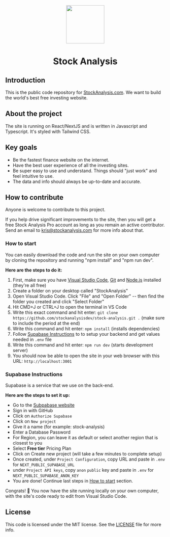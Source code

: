 <div align="center">
		<a href="https://stockanalysis.com/" target="_blank"><img src="https://stockanalysis.com/logo.png" width="120" height="120" /></a>
		<h1 align="center">Stock Analysis</h1>
</div>

## Introduction

This is the public code repository for [StockAnalysis.com](https://stockanalysis.com/). We want to build the world's best free investing website.

## About the project

The site is running on React/NextJS and is written in Javascript and Typescript. It's styled with Tailwind CSS.

## Key goals

-  Be the fastest finance website on the internet.
-  Have the best user experience of all the investing sites.
-  Be super easy to use and understand. Things should "just work" and feel intuitive to use.
-  The data and info should always be up-to-date and accurate.

## How to contribute

Anyone is welcome to contribute to this project.

If you help drive significant improvements to the site, then you will get a free Stock Analysis Pro account as long as you remain an active contributor. Send an email to kris@stockanalysis.com for more info about that.

### How to start

You can easily download the code and run the site on your own computer by cloning the repository and running "npm install" and "npm run dev".

**Here are the steps to do it:**

1. First, make sure you have [Visual Studio Code](https://code.visualstudio.com/), [Git](https://git-scm.com/) and [Node.js](https://nodejs.org/en/) installed (they're all free)
2. Create a folder on your desktop called "StockAnalysis"
3. Open Visual Studio Code. Click "File" and "Open Folder" -- then find the folder you created and click "Select Folder"
4. Hit CMD+J or CTRL+J to open the terminal in VS Code
5. Write this exact command and hit enter: `git clone https://github.com/stockanalysisdev/stock-analysis.git .` (make sure to include the period at the end)
6. Write this command and hit enter: `npm install` (installs dependencies)
7. Follow [Supabase Instructions](https://github.com/stockanalysisdev/stock-analysis#supabase-instructions) to to setup your backend and get values needed in `.env` file
8. Write this command and hit enter: `npm run dev` (starts development server)
9. You should now be able to open the site in your web browser with this URL: `http://localhost:3001`

### Supabase Instructions

Supabase is a service that we use on the back-end.

**Here are the steps to set it up:**

-  Go to the [Subpabase website](https://app.supabase.io/)
-  Sign in with GitHub
-  Click on `Authorize Supabase`
-  Click on `New project`
-  Give it a name (for example: stock-analysis)
-  Enter a Database Password
-  For Region, you can leave it as default or select another region that is closest to you
-  Select **Free tier** Pricing Plan
-  Click on Create new project (will take a few minutes to complete setup)
-  Once created, under `Project Configuration`, copy URL and paste in `.env` for `NEXT_PUBLIC_SUPABASE_URL`
-  under `Project API keys`, copy `anon` `public` key and paste in `.env` for `NEXT_PUBLIC_SUPABASE_ANON_KEY`
-  You are done! Continue last steps in [How to start](https://github.com/stockanalysisdev/stock-analysis#how-to-start) section.

Congrats! 🎉 You now have the site running locally on your own computer, with the site's code ready to edit from Visual Studio Code.

## License

This code is licensed under the MIT license. See the [LICENSE](/LICENSE) file for more info.

